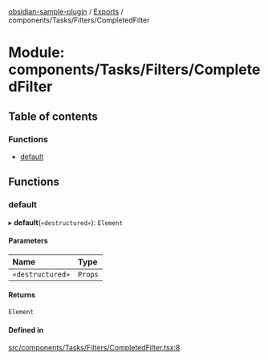 [obsidian-sample-plugin](../README.md) / [Exports](../modules.md) / components/Tasks/Filters/CompletedFilter

# Module: components/Tasks/Filters/CompletedFilter

## Table of contents

### Functions

- [default](components_Tasks_Filters_CompletedFilter.md#default)

## Functions

### default

▸ **default**(`«destructured»`): `Element`

#### Parameters

| Name | Type |
| :------ | :------ |
| `«destructured»` | `Props` |

#### Returns

`Element`

#### Defined in

[src/components/Tasks/Filters/CompletedFilter.tsx:8](https://github.com/dromse/personal-grind-manager/blob/1abcd9e/src/components/Tasks/Filters/CompletedFilter.tsx#L8)
